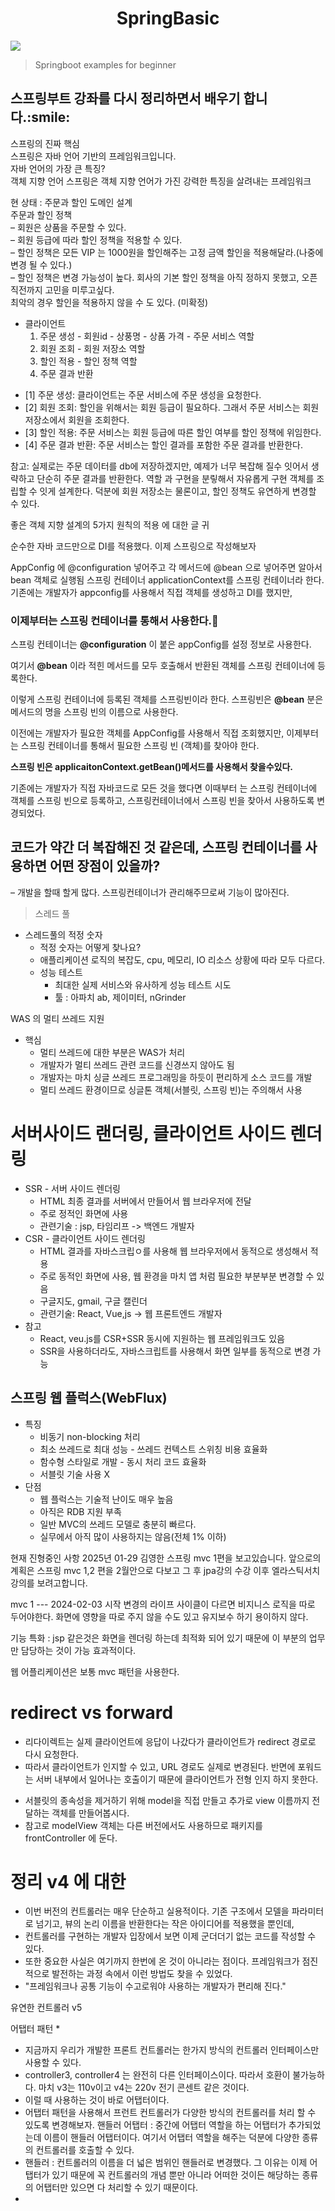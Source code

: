 <div align=center><h1>SpringBasic</h1></div>
 <img src="https://img.shields.io/badge/spring-6DB33F?style=flat&logo=Spring&logoColor=white"/>
 
> Springboot examples for beginner

<h2>스프링부트 강좌를 다시 정리하면서 배우기 합니다.:smile: </h2> 

스프링의 진짜 핵심   
  스프링은 자바 언어 기반의 프레임워크입니다.  
  자바 언어의 가장 큰 특징?  
  객체 지향 언어
  스프링은 객체 지향 언어가 가진 강력한 특징을 살려내는 프레임워크 


현 상태 :  주문과 할인 도메인 설계   
  주문과 할인 정책  
  –	회원은 상품을 주문할 수 있다.  
  –	회원 등급에 따라 할인 정책을 적용할 수 있다.  
  –	할인 정책은 모든 VIP 는 1000원을 할인해주는 고정 금액 할인을 적용해달라.(나중에 변경 될 수 있다.)  
  –	할인 정책은 변경 가능성이 높다. 회사의 기본 할인 정책을 아직 정하지 못했고, 오픈 직전까지 고민을 미루고싶다.     
     최악의 경우 할인을 적용하지 않을 수 도 있다. (미확정)  

* 클라이언트   
  1. 주문 생성 - 회원id - 상풍명 - 상품 가격 - 주문 서비스 역할  
  2. 회원 조회 - 회원 저장소 역할   
  3. 할인 적용 - 할인 정책 역할  
  4.	주문 결과 반환

- [1]	주문 생성: 클라이언트는 주문 서비스에 주문 생성을 요청한다.
- [2] 회원 조회: 할인을 위해서는 회원 등급이 필요하다. 그래서 주문 서비스는 회원 저장소에서 회원을 조회한다.
- [3] 할인 적용: 주문 서비스는 회원 등급에 따른 할인 여부를 할인 정책에 위임한다.
- [4] 주문 결과 반환: 주문 서비스는 할인 결과를 포함한 주문 결과를 반환한다.

  
참고: 실제로는 주문 데이터를 db에 저장하겠지만, 예제가 너무 복잡해 질수 잇어서 생략하고 단순히 주문 결과를 반환한다.
역할 과 구현을 분맇해서 자유롭게 구현 객체를 조립할 수 잇게 설계한다. 덕분에 회원 저장소는 물론이고, 할인 정책도 유연하게 변경할 수 있다. 

좋은 객체 지향 설계의 5가지 원칙의 적용 에 대한 글 귀 

순수한 자바 코드만으로 DI를 적용했다. 이제 스프링으로 작성해보자 

AppConfig 에  @configuration  넣어주고 각 메서드에  @bean  으로 넣어주면 알아서 bean 객체로 실행됨 
스프링 컨테이너 
applicationContext를 스프링 컨테이너라 한다. 
기존에는 개발자가 appconfig를 사용해서 직접 객체를 생성하고 DI를 했지만,

<div><h3>이제부터는 스프링 컨테이너를 통해서 사용한다.</h3></div>

스프링 컨테이너는  **@configuration**  이 붙은 appConfig를 설정 정보로 사용한다. 

여기서  **@bean**  이라 적힌 메서드를 모두 호출해서 반환된 객체를 스프링 컨테이너에 등록한다. 

이렇게 스프링 컨테이너에 등록된 객체를 스프링빈이라 한다. 
스프링빈은 **@bean**   분은 메서드의 명을 스프링 빈의 이름으로 사용한다. 

이전에는 개발자가 필요한 객체를 AppConfig를 사용해서 직접 조회했지만, 
이제부터는 스프링 컨테이너를 통해서 필요한 스프링 빈 (객체)를 찾아야 한다. 

**스프링 빈은 applicaitonContext.getBean()메서드를 사용해서 찾을수있다.**

기존에는 개발자가 직접 자바코드로 모든 것을 했다면 이때부터 는 스프링 컨테이너에 객체를 스프링 빈으로 등록하고, 
스프링컨테이너에서 스프링 빈을 찾아서 사용하도록 변경되었다.
<h2>코드가 약간 더 복잡해진 것 같은데, 스프링 컨테이너를 사용하면 어떤 장점이 있을까?</h2>
–	개발을 할때 할게 많다. 스프링컨테이너가 관리해주므로써 기능이 많아진다. 


</br>

> 스레드 풀


* 스레드풀의 적정 숫자
  * 적정 숫자는 어떻게 찾나요?
  * 애플리케이션 로직의 복잡도, cpu, 메모리, IO 리소스 상황에 따라 모두 다르다.
  * 성능 테스트
    * 최대한 실제 서비스와 유사하게 성능 테스트 시도
    * 툴 : 아파치 ab, 제이미터, nGrinder

WAS 의 멀티 쓰레드 지원
- 핵심
  - 멀티 쓰레드에 대한 부분은 WAS가 처리
  - 개발자가 멀티 쓰레드 관련 코드를 신경쓰지 않아도 됨
  - 개발자는 마치 싱글 쓰레드 프로그래밍을 하듯이 편리하게 소스 코드를 개발
  - 멀티 쓰레드 환경이므로 싱글톤 객체(서블릿, 스프링 빈)는 주의해서 사용

# 서버사이드 랜더링, 클라이언트 사이드 렌더링
  - SSR - 서버 사이드 렌더링
    - HTML 최종 결과를 서버에서 만들어서 웹 브라우저에 전달
    - 주로 정적인 화면에 사용
    - 관련기술 : jsp, 타임리프 -> 백엔드 개발자
  - CSR - 클라이언트 사이드 렌더링
    - HTML 결과를 자바스크립ㅇ를 사용해 웹 브라우저에서 동적으로 생성해서 적용
    - 주로 동적인 화면에 사용, 웹 환경을 마치 앱 처럼 필요한 부분부분 변경할 수 있음
    - 구글지도, gmail, 구글 캘린더
    - 관련기술: React, Vue,js -> 웹 프론트엔드 개발자
  - 참고
    - React, veu.js를 CSR+SSR 동시에 지원하는 웹 프레임워크도 있음
    - SSR을 사용하더라도, 자바스크립트를 사용해서 화면 일부를 동적으로 변경 가능

## 스프링 웹 플럭스(WebFlux)
  - 특징
    - 비동기 non-blocking 처리
    - 최소 쓰레드로 최대 성능 - 쓰레드 컨텍스트 스위칭 비용 효율화
    - 함수형 스타일로 개발 - 동시 처리 코드 효율화
    - 서블릿 기술 사용 X
  - 단점
    - 웹 플럭스는 기술적 난이도 매우 높음
    - 아직은 RDB 지원 부족
    - 일반 MVC의 쓰레드 모델로 충분히 빠르다.
    - 실무에서 아직 많이 사용하지는 않음(전체 1% 이하)
    

현재 진형중인 사항 2025년 01-29
김영한 스프링 mvc 1편을 보고있습니다. 
앞으로의 계획은 
스프링 mvc 1,2 편을 2월안으로 다보고 그 후 jpa강의 수강 이후 엘라스틱서치 강의를 보려고합니다.


mvc 1 --- 2024-02-03 
시작
변경의 라이프 사이클이 다르면 비지니스 로직을 따로 두어야한다. 
화면에 영향을 따로 주지 않을 수도 있고 유지보수 하기 용이하지 않다.

기능 특화 :
jsp 같은것은 화면을 렌더링 하는데 최적화 되어 있기 때문에 이 부분의 업무만 담당하는 것이 가능 효과적이다.

 웹 어플리케이션은 보통 mvc 패턴을 사용한다. 
# redirect vs forward
 - 리다이렉트는 실제 클라이언트에 응답이 나갔다가 클라이언트가 redirect 경로로 다시 요청한다. 
 - 따라서 클라이언트가 인지할 수 있고, URL 경로도 실제로 변경된다. 반면에 포워드는 서버 내부에서 일어나는 호출이기 때문에 클라이언트가 전형 인지 하지 못한다. 
 
* 서블릿의 종속성을 제거하기 위해 model을 직접 만들고 추가로 view 이름까지 전달하는 객체를 만들어봅시다.
* 참고로 modelView 객체는 다른 버전에서도 사용하므로 패키지를 frontController 에 둔다.
# 정리 v4 에 대한
-   이번 버전의 컨트롤러는 매우 단순하고 실용적이다. 기존 구조에서 모델을 파라미터로 넘기고, 뷰의 논리 이름을 반환한다는 작은 아이디어를 적용했을 뿐인데,
- 컨트롤러를 구현하는 개발자 입장에서 보면 이제 군더더기 없는 코드를 작성할 수 있다.
- 또한 중요한 사실은 여기까지 한번에 온 것이 아니라는 점이다. 프레임워크가 점진적으로 발전하는 과정 속에서 이런 방법도 찾을 수 있었다.
- "프레임워크나 공통 기능이 수고로워야 사용하는 개발자가 편리해 진다."

유연한 컨트롤러 v5  

어탭터 패턴 * 
* 지금까지 우리가 개발한 프론트 컨트롤러는 한가지 방식의 컨트롤러 인터페이스만 사용할 수 있다.
* controller3, controller4 는 완전히 다른 인터페이스이다. 따라서 호환이 불가능하다. 마치 v3는 110v이고 v4는 220v 전기 콘센트 같은 것이다. 
* 이럴 때 사용하는 것이 바로 어탭터이다.
* 어탭터 패턴을 사용해서 프런트 컨트롤러가 다양한 방식의 컨트롤러를 처리 할 수 있도록 변경해보자.
핸들러 어탭터 : 중간에 어탭터 역할을 하는 어탭터가 추가되었는데 이름이 핸들러 어탭터이다. 여기서 어탭터 역할을 해주는 덕분에 다양한 종류의 컨트롤러를 호출할 수 있다.
* 핸들러 : 컨트롤러의 이름을 더 넓은 범위인 핸들러로 변경했다. 그 이유는 이제 어탭터가 있기 때문에 꼭 컨트롤러의 개념 뿐만 아니라 어떠한 것이든 해당하는 종류의 어탭터만 있으면 다 처리할 수 있기 때문이다.
* 